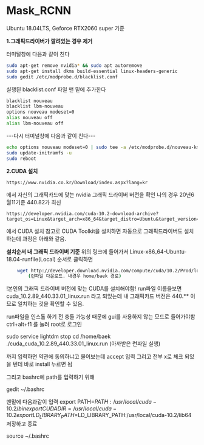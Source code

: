 # Mask_RCNN
Ubuntu 18.04LTS, Geforce RTX2060 super 기준

**1.그래픽드라이버가 깔려있는 경우 제거**

터미털창에 다음과 같이 친다
```bash
sudo apt-get remove nvidia* && sudo apt autoremove
sudo apt-get install dkms build-essential linux-headers-generic
sudo gedit /etc/modprobe.d/blacklist.conf
```

실행된 blacklist.conf 파일 맨 밑에 추가한다
```bash
blacklist nouveau
blacklist lbm-nouveau
options nouveau modeset=0
alias nouveau off
alias lbm-nouveau off
```

---다시 터미널창에 다음과 같이 친다---
```bash
echo options nouveau modeset=0 | sudo tee -a /etc/modprobe.d/nouveau-kms.conf
sudo update-initramfs -u
sudo reboot
```

**2.CUDA 설치**

    https://www.nvidia.co.kr/Download/index.aspx?lang=kr    
에서 자신의 그래픽카드에 맞는 nvidia 그래픽 드라이버 버전을 확인
나의 경우 20년6월11기준 440.82가 최신
 
  
    https://developer.nvidia.com/cuda-10.2-download-archive?target_os=Linux&target_arch=x86_64&target_distro=Ubuntu&target_version=1804&target_type=runfilelocal 
에서 CUDA 설치
참고로 CUDA Toolkit을 설치하면 자동으로 그래픽드라이버도 설치하는데 과정은 아래와 같음.


**설치순서 내 그래픽 드라이버 기준**
 위의 링크에 들어가서 Linux-x86_64-Ubuntu-18.04-runfile(Local) 순서로 클릭하면
```bash
    wget http://developer.download.nvidia.com/compute/cuda/10.2/Prod/local_installers/cuda_10.2.89_440.33.01_linux.run 
        (런파일 다운로드. 내경우 home/baek 경로)
```
  !본인의 그래픽 드라이버 버전에 맞는 CUDA를 설치해야함! 
  run파일 이름을보면 cuda_10.2.89_440.33.01_linux.run 라고 되있는데 내 그래픽카드 버전은 440.** 이므로 일치하는 것을 확인할 수 있음.

  run파일을 인스톨 하기 전 충돌 가능성 때문에 gui를 사용하지 않는 모드로 들어가야함
   ctrl+alt+f1 
   를 눌러 root로 로그인
   
 
   sudo service lightdm stop
   cd /home/baek
   ./cuda_cuda_10.2.89_440.33.01_linux.run      (아까받은 런파일 실행)
 
 
 
 까지 입력하면 약관에 동의하냐고 물어보는데  accept 입력
 그리고 전부 x로 체크 되있을 텐데 바로 install 누르면 됨
 
 그리고 bashrc에 path를 입력하기 위해
 
 
 gedit ~/.bashrc  
 
 맨밑에 다음과같이 입력
 export PATH=$PATH:/usr/local/cuda-10.2/bin
 export CUDADIR=/usr/local/cuda-10.2
 export LD_LIBRARY_PATH=$LD_LIBRARY_PATH:/usr/local/cuda-10.2/lib64
 저장하고 종료
 
 source ~/.bashrc 
 
 

 
 
